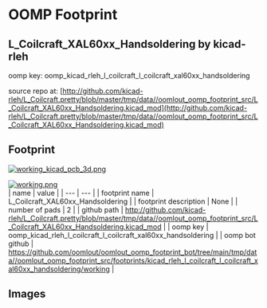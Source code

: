 # OOMP Footprint  
## L_Coilcraft_XAL60xx_Handsoldering  by kicad-rleh  
  
oomp key: oomp_kicad_rleh_l_coilcraft_l_coilcraft_xal60xx_handsoldering  
  
source repo at: [http://github.com/kicad-rleh/L_Coilcraft.pretty/blob/master/tmp/data//oomlout_oomp_footprint_src/L_Coilcraft_XAL60xx_Handsoldering.kicad_mod](http://github.com/kicad-rleh/L_Coilcraft.pretty/blob/master/tmp/data//oomlout_oomp_footprint_src/L_Coilcraft_XAL60xx_Handsoldering.kicad_mod)  
## Footprint  
  
[![working_kicad_pcb_3d.png](working_kicad_pcb_3d_600.png)](working_kicad_pcb_3d.png)  
  
[![working.png](working_600.png)](working.png)  
| name | value | 
| --- | --- | 
| footprint name | L_Coilcraft_XAL60xx_Handsoldering | 
| footprint description | None | 
| number of pads | 2 | 
| github path | http://github.com/kicad-rleh/L_Coilcraft.pretty/blob/master/tmp/data//oomlout_oomp_footprint_src/L_Coilcraft_XAL60xx_Handsoldering.kicad_mod | 
| oomp key | oomp_kicad_rleh_l_coilcraft_l_coilcraft_xal60xx_handsoldering | 
| oomp bot github | https://github.com/oomlout/oomlout_oomp_footprint_bot/tree/main/tmp/data//oomlout_oomp_footprint_src/footprints/kicad_rleh_l_coilcraft_l_coilcraft_xal60xx_handsoldering/working | 
## Images  

